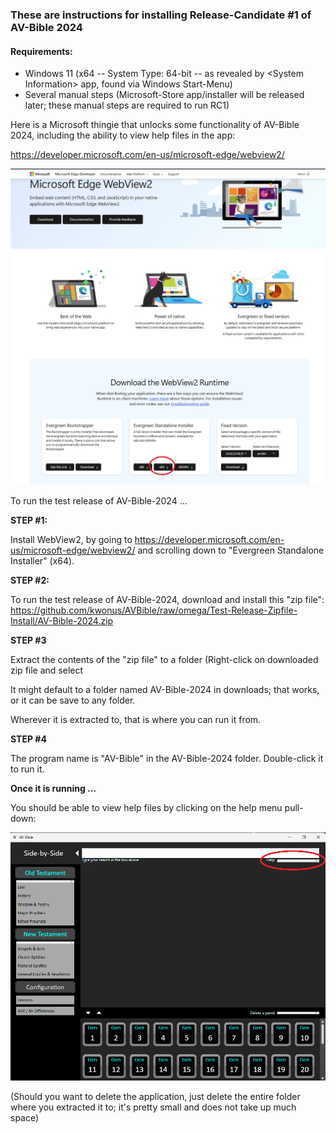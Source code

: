 ### These are instructions for installing Release-Candidate #1 of AV-Bible 2024

#### Requirements:

- Windows 11 (x64 -- System Type: 64-bit -- as revealed by \<System Information\> app, found via Windows Start-Menu)
- Several manual steps (Microsoft-Store app/installer will be released later; these manual steps are required to run RC1)

Here is a Microsoft thingie that unlocks some functionality of AV-Bible 2024, including the ability to view help files in the app:

https://developer.microsoft.com/en-us/microsoft-edge/webview2/ 



![images/webview2.png](./images/webview2.png)

To run the test release of AV-Bible-2024 ...

**STEP #1:**

Install WebView2, by going to https://developer.microsoft.com/en-us/microsoft-edge/webview2/ and scrolling down to "Evergreen Standalone Installer" (x64).

**STEP #2:**

To run the test release of AV-Bible-2024, download and install this "zip file":<br/>
https://github.com/kwonus/AVBible/raw/omega/Test-Release-Zipfile-Install/AV-Bible-2024.zip

**STEP #3**

Extract the contents of the "zip file" to a folder (Right-click on downloaded zip file and select <Extract All>

It might default to a folder named AV-Bible-2024 in downloads; that works, or it can be save to any folder.

Wherever it is extracted to, that is where you can run it from.

**STEP #4**

The program name is "AV-Bible" in the AV-Bible-2024 folder. Double-click it to run it.

**Once it is running ...**

You should be able to view help files by clicking on the help menu pull-down:

![Screen-Shot](./images/avbible-help.png)



(Should you want to delete the application, just delete the entire folder where you extracted it to; it's pretty small and does not take up much space)